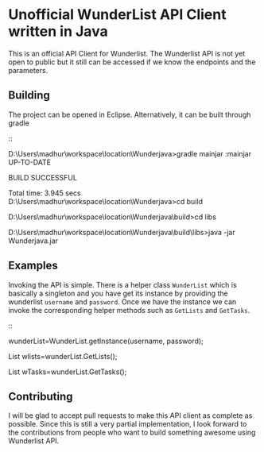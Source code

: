 Unofficial WunderList API Client written in Java
================================================

This is an official API Client for Wunderlist. The Wunderlist API is not yet open to public but it still can be accessed if we know the endpoints and the parameters.


Building
--------

The project can be opened in Eclipse. Alternatively, it can be built through gradle

::

D:\Users\madhur\workspace\location\Wunderjava>gradle mainjar
:mainjar UP-TO-DATE

BUILD SUCCESSFUL

Total time: 3.945 secs
D:\Users\madhur\workspace\location\Wunderjava>cd build

D:\Users\madhur\workspace\location\Wunderjava\build>cd libs

D:\Users\madhur\workspace\location\Wunderjava\build\libs>java -jar Wunderjava.jar

Examples
--------

Invoking the API is simple. There is a helper class `WunderList` which is basically a singleton and you have get its instance by providing the wunderlist `username` and `password`. Once we have
the instance we can invoke the corresponding helper methods such as `GetLists` and `GetTasks`. 

::

wunderList=WunderList.getInstance(username, password);

List<WList> wlists=wunderList.GetLists();

List<WTask> wTasks=wunderList.GetTasks();


Contributing
------------

I will be glad to accept pull requests to make this API client as complete as possible. Since this is still a very partial implementation, I look forward to the contributions from people who want to build something awesome using Wunderlist API.

